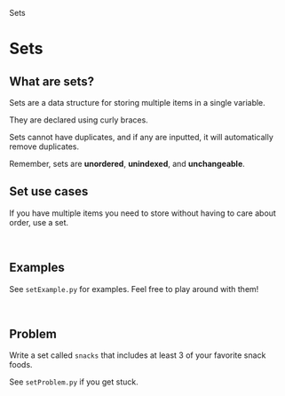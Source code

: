Sets

# Sets

## What are sets?
Sets are a data structure for storing multiple items in a single variable.

They are declared using curly braces.

Sets cannot have duplicates, and if any are inputted, it will automatically remove duplicates.

Remember, sets are **unordered**,  **unindexed**, and **unchangeable**.
<br />
## Set use cases
If you have multiple items you need to store without having to care about order, use a set. 

<br />

## Examples

See `setExample.py` for examples. Feel free to play around with them!

<br />

## Problem
Write a set called `snacks` that includes at least 3 of your favorite snack foods.

See `setProblem.py` if you get stuck.